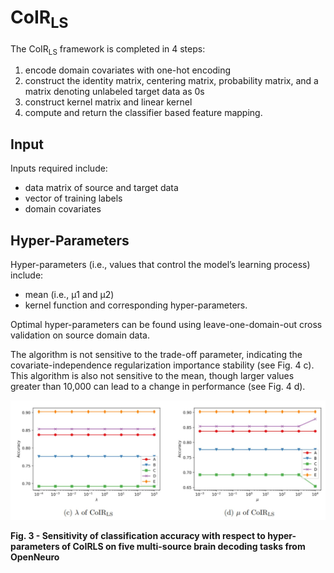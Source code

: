 # CoIR<sub>LS</sub>

The CoIR<sub>LS</sub> framework is completed in 4 steps: 
1. encode domain covariates with one-hot encoding
2. construct the identity matrix, centering matrix, probability matrix, and a matrix denoting unlabeled target data as 0s
3. construct kernel matrix and linear kernel
4. compute and return the classifier based feature mapping. 

## Input
Inputs required include: 
- data matrix of source and target data
- vector of training labels
- domain covariates

## Hyper-Parameters
Hyper-parameters (i.e., values that control the model’s learning process) include: 
- mean (i.e., μ1 and μ2)
- kernel function and corresponding hyper-parameters. 

Optimal hyper-parameters can be found using leave-one-domain-out cross validation on source domain data. 

The algorithm is not sensitive to the trade-off parameter, indicating the covariate-independence regularization importance stability (see Fig. 4 c). This algorithm is also not sensitive to the mean, though larger values greater than 10,000 can lead to a change in performance (see Fig. 4 d). 

![Hyperparameters](images/CoIRsens.JPG)

<b>Fig. 3 - Sensitivity of classification accuracy with respect to hyper-parameters of CoIRLS on five multi-source brain decoding tasks from OpenNeuro </b>